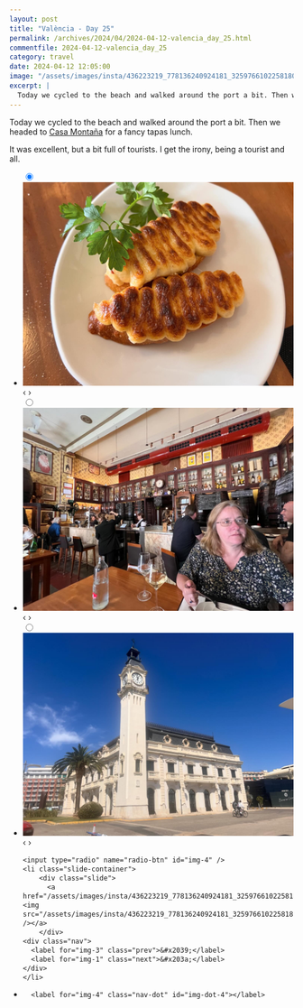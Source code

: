 ```yaml
---
layout: post
title: "València - Day 25"
permalink: /archives/2024/04/2024-04-12-valencia_day_25.html
commentfile: 2024-04-12-valencia_day_25
category: travel
date: 2024-04-12 12:05:00
image: "/assets/images/insta/436223219_778136240924181_3259766102258180994_n_18121169224358443.jpg"
excerpt: |
  Today we cycled to the beach and walked around the port a bit. Then we headed to Casa Montaña for a fancy tapas lunch.
---
```


Today we cycled to the beach and walked around the port a bit. Then we headed to [Casa Montaña](https://maps.app.goo.gl/FwTQcM1yaM6aMQYx7) for a fancy tapas lunch.

It was excellent, but a bit full of tourists. I get the irony, being a tourist and all.

<ul class="slides">
    <input type="radio" name="radio-btn" id="img-1" checked="checked" />
    <li class="slide-container">
        <div class="slide">
          <a href="/assets/images/insta/436360540_946173560316982_4662819644500065585_n_17975920571534702.jpg"><img src="/assets/images/insta/436360540_946173560316982_4662819644500065585_n_17975920571534702.jpg" /></a>
        </div>
    <div class="nav">
      <label for="img-4" class="prev">&#x2039;</label>
      <label for="img-2" class="next">&#x203a;</label>
    </div>
    </li>
        <input type="radio" name="radio-btn" id="img-2"  />
    <li class="slide-container">
        <div class="slide">
          <a href="/assets/images/insta/436443710_798565068812774_4552618527141552759_n_18025573571021786.jpg"><img src="/assets/images/insta/436443710_798565068812774_4552618527141552759_n_18025573571021786.jpg" /></a>
        </div>
    <div class="nav">
      <label for="img-1" class="prev">&#x2039;</label>
      <label for="img-3" class="next">&#x203a;</label>
    </div>
    </li>
        <input type="radio" name="radio-btn" id="img-3"  />
    <li class="slide-container">
        <div class="slide">
          <a href="/assets/images/insta/436769956_2874725712669932_9180659995417341061_n_18063478111521534.jpg"><img src="/assets/images/insta/436769956_2874725712669932_9180659995417341061_n_18063478111521534.jpg" /></a>
        </div>
    <div class="nav">
      <label for="img-2" class="prev">&#x2039;</label>
      <label for="img-4" class="next">&#x203a;</label>
    </div>
    </li>
    
    <input type="radio" name="radio-btn" id="img-4" />
    <li class="slide-container">
        <div class="slide">
          <a href="/assets/images/insta/436223219_778136240924181_3259766102258180994_n_18121169224358443.jpg"><img src="/assets/images/insta/436223219_778136240924181_3259766102258180994_n_18121169224358443.jpg" /></a>
        </div>
    <div class="nav">
      <label for="img-3" class="prev">&#x2039;</label>
      <label for="img-1" class="next">&#x203a;</label>
    </div>
    </li>
			
<li class="nav-dots">
      <label for="img-1" class="nav-dot" id="img-dot-1"></label>
      <label for="img-2" class="nav-dot" id="img-dot-2"></label>
      <label for="img-3" class="nav-dot" id="img-dot-3"></label>

      <label for="img-4" class="nav-dot" id="img-dot-4"></label>

</li>
</ul>
